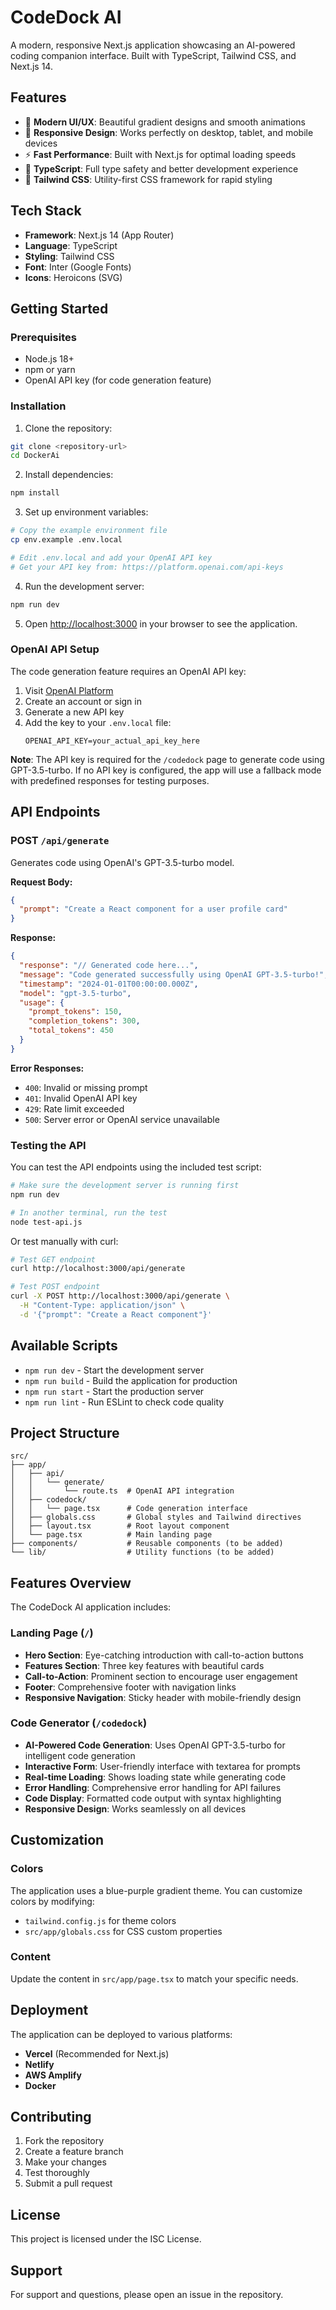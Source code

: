 # CodeDock AI

A modern, responsive Next.js application showcasing an AI-powered coding companion interface. Built with TypeScript, Tailwind CSS, and Next.js 14.

## Features

- 🎨 **Modern UI/UX**: Beautiful gradient designs and smooth animations
- 📱 **Responsive Design**: Works perfectly on desktop, tablet, and mobile devices
- ⚡ **Fast Performance**: Built with Next.js for optimal loading speeds
- 🎯 **TypeScript**: Full type safety and better development experience
- 🎨 **Tailwind CSS**: Utility-first CSS framework for rapid styling

## Tech Stack

- **Framework**: Next.js 14 (App Router)
- **Language**: TypeScript
- **Styling**: Tailwind CSS
- **Font**: Inter (Google Fonts)
- **Icons**: Heroicons (SVG)

## Getting Started

### Prerequisites

- Node.js 18+ 
- npm or yarn
- OpenAI API key (for code generation feature)

### Installation

1. Clone the repository:
```bash
git clone <repository-url>
cd DockerAi
```

2. Install dependencies:
```bash
npm install
```

3. Set up environment variables:
```bash
# Copy the example environment file
cp env.example .env.local

# Edit .env.local and add your OpenAI API key
# Get your API key from: https://platform.openai.com/api-keys
```

4. Run the development server:
```bash
npm run dev
```

5. Open [http://localhost:3000](http://localhost:3000) in your browser to see the application.

### OpenAI API Setup

The code generation feature requires an OpenAI API key:

1. Visit [OpenAI Platform](https://platform.openai.com/api-keys)
2. Create an account or sign in
3. Generate a new API key
4. Add the key to your `.env.local` file:
   ```
   OPENAI_API_KEY=your_actual_api_key_here
   ```

**Note**: The API key is required for the `/codedock` page to generate code using GPT-3.5-turbo. If no API key is configured, the app will use a fallback mode with predefined responses for testing purposes.

## API Endpoints

### POST `/api/generate`

Generates code using OpenAI's GPT-3.5-turbo model.

**Request Body:**
```json
{
  "prompt": "Create a React component for a user profile card"
}
```

**Response:**
```json
{
  "response": "// Generated code here...",
  "message": "Code generated successfully using OpenAI GPT-3.5-turbo!",
  "timestamp": "2024-01-01T00:00:00.000Z",
  "model": "gpt-3.5-turbo",
  "usage": {
    "prompt_tokens": 150,
    "completion_tokens": 300,
    "total_tokens": 450
  }
}
```

**Error Responses:**
- `400`: Invalid or missing prompt
- `401`: Invalid OpenAI API key
- `429`: Rate limit exceeded
- `500`: Server error or OpenAI service unavailable

### Testing the API

You can test the API endpoints using the included test script:

```bash
# Make sure the development server is running first
npm run dev

# In another terminal, run the test
node test-api.js
```

Or test manually with curl:

```bash
# Test GET endpoint
curl http://localhost:3000/api/generate

# Test POST endpoint
curl -X POST http://localhost:3000/api/generate \
  -H "Content-Type: application/json" \
  -d '{"prompt": "Create a React component"}'
```

## Available Scripts

- `npm run dev` - Start the development server
- `npm run build` - Build the application for production
- `npm run start` - Start the production server
- `npm run lint` - Run ESLint to check code quality

## Project Structure

```
src/
├── app/
│   ├── api/
│   │   └── generate/
│   │       └── route.ts  # OpenAI API integration
│   ├── codedock/
│   │   └── page.tsx      # Code generation interface
│   ├── globals.css       # Global styles and Tailwind directives
│   ├── layout.tsx        # Root layout component
│   └── page.tsx          # Main landing page
├── components/           # Reusable components (to be added)
└── lib/                  # Utility functions (to be added)
```

## Features Overview

The CodeDock AI application includes:

### Landing Page (`/`)
- **Hero Section**: Eye-catching introduction with call-to-action buttons
- **Features Section**: Three key features with beautiful cards
- **Call-to-Action**: Prominent section to encourage user engagement
- **Footer**: Comprehensive footer with navigation links
- **Responsive Navigation**: Sticky header with mobile-friendly design

### Code Generator (`/codedock`)
- **AI-Powered Code Generation**: Uses OpenAI GPT-3.5-turbo for intelligent code generation
- **Interactive Form**: User-friendly interface with textarea for prompts
- **Real-time Loading**: Shows loading state while generating code
- **Error Handling**: Comprehensive error handling for API failures
- **Code Display**: Formatted code output with syntax highlighting
- **Responsive Design**: Works seamlessly on all devices

## Customization

### Colors
The application uses a blue-purple gradient theme. You can customize colors by modifying:
- `tailwind.config.js` for theme colors
- `src/app/globals.css` for CSS custom properties

### Content
Update the content in `src/app/page.tsx` to match your specific needs.

## Deployment

The application can be deployed to various platforms:

- **Vercel** (Recommended for Next.js)
- **Netlify**
- **AWS Amplify**
- **Docker**

## Contributing

1. Fork the repository
2. Create a feature branch
3. Make your changes
4. Test thoroughly
5. Submit a pull request

## License

This project is licensed under the ISC License.

## Support

For support and questions, please open an issue in the repository. 
